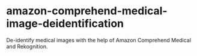 # amazon-comprehend-medical-image-deidentification
De-identify medical images with the help of Amazon Comprehend Medical and Rekognition.
